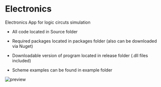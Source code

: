 # Electronics
Electronics App for logic circuts simulation

- All code located in Source folder

- Required packages located in packages folder (also can be downloaded via Nuget)

- Downloadable version of program located in release folder (.dll files included)

- Scheme examples can be found in example folder

![preview](https://user-images.githubusercontent.com/40578274/57950337-a575fa00-78ef-11e9-8cf8-cd81f4ddeef9.png)
